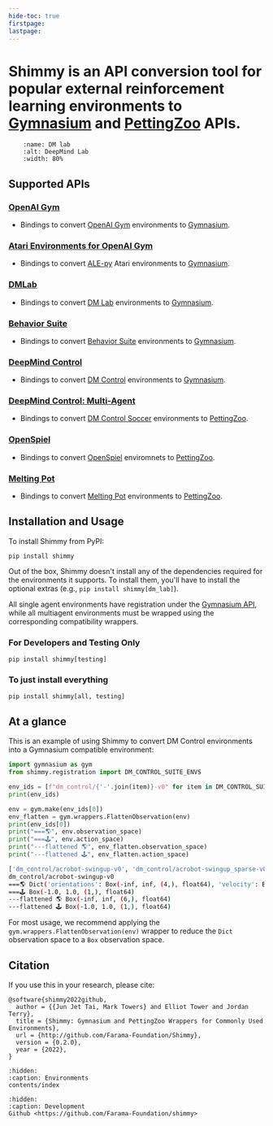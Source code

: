 ```yaml
---
hide-toc: true
firstpage:
lastpage:
---
```



# Shimmy is an API conversion tool for popular external reinforcement learning environments to [Gymnasium](https://github.com/farama-Foundation/gymnasium) and [PettingZoo](https://github.com/farama-Foundation/pettingZoo/) APIs.

```{figure} /_static/img/dm_lab.gif
    :name: DM lab
    :alt: DeepMind Lab
    :width: 80%
```

## Supported APIs

### [OpenAI Gym](http://shimmy.farama.org/contents/gym/)
- Bindings to convert [OpenAI Gym](https://github.com/openai/gym) environments to [Gymnasium](https://gymnasium.farama.org/).

### [Atari Environments for OpenAI Gym](http://shimmy.farama.org/contents/atari/)
- Bindings to convert [ALE-py](https://github.com/mgbellemare/Arcade-Learning-Environment) Atari environments to [Gymnasium](https://gymnasium.farama.org/).

### [DMLab](http://shimmy.farama.org/contents/dm_lab/)
- Bindings to convert [DM Lab](https://github.com/deepmind/lab) environments to [Gymnasium](https://gymnasium.farama.org/).

### [Behavior Suite](http://shimmy.farama.org/contents/bsuite/)
- Bindings to convert [Behavior Suite](https://github.com/deepmind/bsuite) environments to [Gymnasium](https://gymnasium.farama.org/).

### [DeepMind Control](http://shimmy.farama.org/contents/dm_control/)
- Bindings to convert [DM Control](https://github.com/deepmind/dm_control/) environments to [Gymnasium](https://gymnasium.farama.org/). 

### [DeepMind Control: Multi-Agent](http://shimmy.farama.org/contents/dm_multi/)
- Bindings to convert [DM Control Soccer](https://github.com/deepmind/dm_control/blob/main/dm_control/locomotion/soccer/README.md) environments to [PettingZoo](https://pettingzoo.farama.org/).

### [OpenSpiel](shimmy.farama.org/contents/open_spiel/)
- Bindings to convert [OpenSpiel](https://github.com/deepmind/open_spiel) enviromnets to [PettingZoo](https://pettingzoo.farama.org/).

### [Melting Pot](http://shimmy.farama.org/contents/meltingpot/)
- Bindings to convert [Melting Pot](https://github.com/deepmind/meltingpot) environments to [PettingZoo](https://pettingzoo.farama.org/).


## Installation and Usage

To install Shimmy from PyPI:
```
pip install shimmy
```
Out of the box, Shimmy doesn't install any of the dependencies required for the environments it supports.
To install them, you'll have to install the optional extras (e.g., `pip install shimmy[dm_lab]`).

All single agent environments have registration under the [Gymnasium API](https://gymnasium.farama.org/api/registry/), while all multiagent environments must be wrapped using the corresponding compatibility wrappers.

### For Developers and Testing Only
```
pip install shimmy[testing]
```

### To just install everything
```
pip install shimmy[all, testing]
```

## At a glance

This is an example of using Shimmy to convert DM Control environments into a Gymnasium compatible environment:

```python
import gymnasium as gym
from shimmy.registration import DM_CONTROL_SUITE_ENVS

env_ids = [f"dm_control/{'-'.join(item)}-v0" for item in DM_CONTROL_SUITE_ENVS]
print(env_ids)

env = gym.make(env_ids[0])
env_flatten = gym.wrappers.FlattenObservation(env)
print(env_ids[0])
print("===🌎", env.observation_space)
print("===🕹️", env.action_space)
print("---flattened 🌎", env_flatten.observation_space)
print("---flattened 🕹️", env_flatten.action_space)
```
```bash
['dm_control/acrobot-swingup-v0', 'dm_control/acrobot-swingup_sparse-v0', 'dm_control/ball_in_cup-catch-v0', 'dm_control/cartpole-balance-v0', 'dm_control/cartpole-balance_sparse-v0', 'dm_control/cartpole-swingup-v0', 'dm_control/cartpole-swingup_sparse-v0', 'dm_control/cartpole-two_poles-v0', 'dm_control/cartpole-three_poles-v0', 'dm_control/cheetah-run-v0', 'dm_control/dog-stand-v0', 'dm_control/dog-walk-v0', 'dm_control/dog-trot-v0', 'dm_control/dog-run-v0', 'dm_control/dog-fetch-v0', 'dm_control/finger-spin-v0', 'dm_control/finger-turn_easy-v0', 'dm_control/finger-turn_hard-v0', 'dm_control/fish-upright-v0', 'dm_control/fish-swim-v0', 'dm_control/hopper-stand-v0', 'dm_control/hopper-hop-v0', 'dm_control/humanoid-stand-v0', 'dm_control/humanoid-walk-v0', 'dm_control/humanoid-run-v0', 'dm_control/humanoid-run_pure_state-v0', 'dm_control/humanoid_CMU-stand-v0', 'dm_control/humanoid_CMU-run-v0', 'dm_control/lqr-lqr_2_1-v0', 'dm_control/lqr-lqr_6_2-v0', 'dm_control/manipulator-bring_ball-v0', 'dm_control/manipulator-bring_peg-v0', 'dm_control/manipulator-insert_ball-v0', 'dm_control/manipulator-insert_peg-v0', 'dm_control/pendulum-swingup-v0', 'dm_control/point_mass-easy-v0', 'dm_control/point_mass-hard-v0', 'dm_control/quadruped-walk-v0', 'dm_control/quadruped-run-v0', 'dm_control/quadruped-escape-v0', 'dm_control/quadruped-fetch-v0', 'dm_control/reacher-easy-v0', 'dm_control/reacher-hard-v0', 'dm_control/stacker-stack_2-v0', 'dm_control/stacker-stack_4-v0', 'dm_control/swimmer-swimmer6-v0', 'dm_control/swimmer-swimmer15-v0', 'dm_control/walker-stand-v0', 'dm_control/walker-walk-v0', 'dm_control/walker-run-v0']
dm_control/acrobot-swingup-v0
===🌎 Dict('orientations': Box(-inf, inf, (4,), float64), 'velocity': Box(-inf, inf, (2,), float64))
===🕹️ Box(-1.0, 1.0, (1,), float64)
---flattened 🌎 Box(-inf, inf, (6,), float64)
---flattened 🕹️ Box(-1.0, 1.0, (1,), float64)
```

For most usage, we recommend applying the `gym.wrappers.FlattenObservation(env)` wrapper to reduce the `Dict` observation space to a `Box` observation space.

## Citation

If you use this in your research, please cite:
```
@software{shimmy2022github,
  author = {{Jun Jet Tai, Mark Towers} and Elliot Tower and Jordan Terry},
  title = {Shimmy: Gymnasium and PettingZoo Wrappers for Commonly Used Environments},
  url = {http://github.com/Farama-Foundation/Shimmy},
  version = {0.2.0},
  year = {2022},
}
```

```{toctree}
:hidden:
:caption: Environments
contents/index
```

```{toctree}
:hidden:
:caption: Development
Github <https://github.com/Farama-Foundation/shimmy>
```

